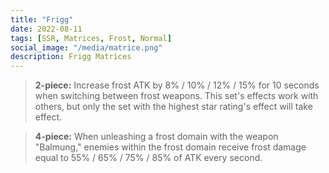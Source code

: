 ```yaml
---
title: "Frigg"
date: 2022-08-11
tags: [SSR, Matrices, Frost, Normal]
social_image: "/media/matrice.png"
description: Frigg Matrices
---
```


> **2-piece:** Increase frost ATK by 8% / 10% / 12% / 15% for 10 seconds when switching between frost weapons. This set's effects work with others, but only the set with the highest star rating's effect will take effect.

> **4-piece:** When unleashing a frost domain with the weapon "Balmung," enemies within the frost domain receive frost damage equal to 55% / 65% / 75% / 85% of ATK every second.
